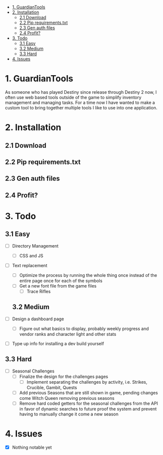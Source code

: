 - [1. GuardianTools](#1-guardiantools)
- [2. Installation](#2-installation)
  - [2.1 Download](#21-download)
  - [2.2 Pip requirements.txt](#22-pip-requirementstxt)
  - [2.3 Gen auth files](#23-gen-auth-files)
  - [2.4 Profit?](#24-profit)
- [3. Todo](#3-todo)
  - [3.1 Easy](#31-easy)
  - [3.2 Medium](#32-medium)
  - [3.3 Hard](#33-hard)
- [4. Issues](#4-issues)

# 1. GuardianTools

As someone who has played Destiny since release through Destiny 2 now, I often use web based tools outside of the game to simplify inventory management and managing tasks. For a time now I have wanted to make a custom tool to bring together multiple tools I like to use into one application.

# 2. Installation

## 2.1 Download

## 2.2 Pip requirements.txt

## 2.3 Gen auth files

## 2.4 Profit?

# 3. Todo

## 3.1 Easy

- [ ] Directory Management
  - [ ] CSS and JS
- [ ] Text replacement
  - [ ] Optimize the process by running the whole thing once instead of the entire page once for each of the symbols
  - [ ] Get a new font file from the game files
    - [ ] Trace Rifles

  ## 3.2 Medium

- [ ] Design a dashboard page
  - [ ] Figure out what basics to display, probably weekly progress and vendor ranks and character light and other stats
- [ ] Type up info for installing a dev build yourself

## 3.3 Hard

- [ ] Seasonal Challenges
  - [ ] Finalize the design for the challenges pages    
    - [ ] Implement separating the challenges by activity, i.e. Strikes, Crucible, Gambit, Quests
  - [ ] Add previous Seasons that are still shown in game, pending changes come Witch Queen removing previous seasons
  - [ ] Remove hard coded getters for the seasonal challenges from the API in favor of dynamic searches to future proof the system and prevent having to manually change it come a new season

# 4. Issues

- [x] Nothing notable yet
